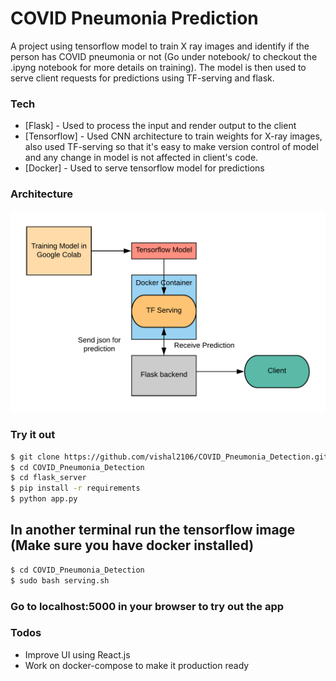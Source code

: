# COVID Pneumonia Prediction
A project using tensorflow model to train X ray images and identify if the person has COVID pneumonia or not (Go under notebook/ to checkout the .ipyng notebook for more details on training). The model is then used to serve client requests for predictions using TF-serving and flask.

### Tech
* [Flask] - Used to process the input and render output to the client
* [Tensorflow] - Used CNN architecture to train weights for X-ray images, also used TF-serving so that it's easy to make version control of model and any change in model is not affected in client's code.
* [Docker] - Used to serve tensorflow model for predictions

### Architecture
![GitHub Logo](/readme_images/architecture.png)

### Try it out

```sh
$ git clone https://github.com/vishal2106/COVID_Pneumonia_Detection.git
$ cd COVID_Pneumonia_Detection
$ cd flask_server
$ pip install -r requirements
$ python app.py
```
## In another terminal run the tensorflow image (Make sure you have docker installed)
```sh
$ cd COVID_Pneumonia_Detection
$ sudo bash serving.sh
```
### Go to localhost:5000 in your browser to try out the app

### Todos

 - Improve UI using React.js
 - Work on docker-compose to make it production ready


   

